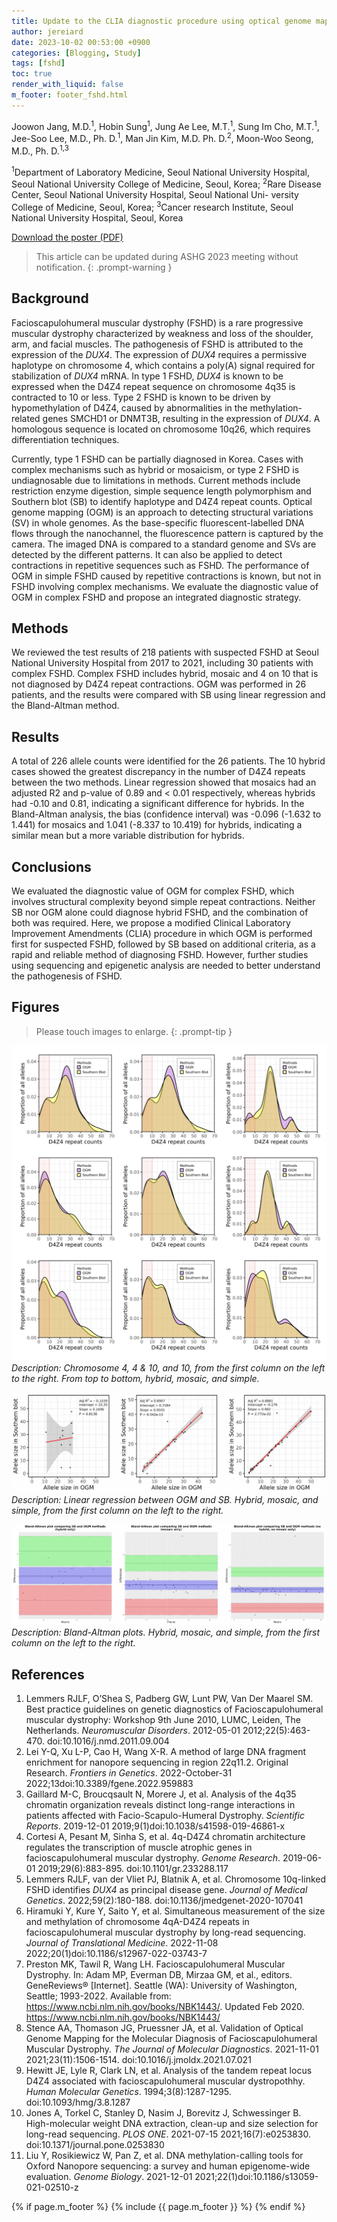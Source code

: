 ```yaml
---
title: Update to the CLIA diagnostic procedure using optical genome mapping for the diagnosis of facioscapulohumeral dystrophy
author: jereiard
date: 2023-10-02 00:53:00 +0900
categories: [Blogging, Study]
tags: [fshd]
toc: true
render_with_liquid: false
m_footer: footer_fshd.html
---
```


Joowon Jang, M.D.<sup>1</sup>, Hobin Sung<sup>1</sup>, Jung Ae Lee, M.T.<sup>1</sup>, Sung Im Cho, M.T.<sup>1</sup>, Jee-Soo Lee, M.D., Ph. D.<sup>1</sup>, Man Jin Kim, M.D. Ph. D.<sup>2</sup>, Moon-Woo Seong, M.D., Ph. D.<sup>1,3</sup>

<sup>1</sup>Department of Laboratory Medicine, Seoul National University Hospital, Seoul National University College of Medicine, Seoul, Korea;
<sup>2</sup>Rare Disease Center, Seoul National University Hospital, Seoul National Uni- versity College of Medicine, Seoul, Korea;
<sup>3</sup>Cancer research Institute, Seoul National University Hospital, Seoul, Korea

[Download the poster (PDF)](/assets/attachment/poster_ashg2023_fshd.pdf)

> This article can be updated during ASHG 2023 meeting without notification.
{: .prompt-warning }

## Background

Facioscapulohumeral muscular dystrophy (FSHD) is a rare progressive muscular dystrophy characterized by weakness and loss of the shoulder, arm, and facial muscles. The pathogenesis of FSHD is attributed to the expression of the _DUX4_. The expression of _DUX4_ requires a permissive haplotype on chromosome 4, which contains a poly(A) signal required for stabilization of _DUX4_ mRNA. In type 1 FSHD, _DUX4_ is known to be expressed when the D4Z4 repeat sequence on chromosome 4q35 is contracted to 10 or less. Type 2 FSHD is known to be driven by hypomethylation of D4Z4, caused by abnormalities in the methylation-related genes SMCHD1 or DNMT3B, resulting in the expression of _DUX4_. A homologous sequence is located on chromosome 10q26, which requires differentiation techniques.

Currently, type 1 FSHD can be partially diagnosed in Korea. Cases with complex mechanisms such as hybrid or mosaicism, or type 2 FSHD is undiagnosable due to limitations in methods. Current methods include restriction enzyme digestion, simple sequence length polymorphism and Southern blot (SB) to identify haplotype and D4Z4 repeat counts. Optical genome mapping (OGM) is an approach to detecting structural variations (SV) in whole genomes. As the base-specific fluorescent-labelled DNA flows through the nanochannel, the fluorescence pattern is captured by the camera. The imaged DNA is compared to a standard genome and SVs are detected by the different patterns. It can also be applied to detect contractions in repetitive sequences such as FSHD. The performance of OGM in simple FSHD caused by repetitive contractions is known, but not in FSHD involving complex mechanisms. We evaluate the diagnostic value of OGM in complex FSHD and propose an integrated diagnostic strategy.

## Methods

We reviewed the test results of 218 patients with suspected FSHD at Seoul National University Hospital from 2017 to 2021, including 30 patients with complex FSHD. Complex FSHD includes hybrid, mosaic and 4 on 10 that is not diagnosed by D4Z4 repeat contractions. OGM was performed in 26 patients, and the results were compared with SB using linear regression and the Bland-Altman method.

## Results

A total of 226 allele counts were identified for the 26 patients. The 10 hybrid cases showed the greatest discrepancy in the number of D4Z4 repeats between the two methods. Linear regression showed that mosaics had an adjusted R2 and p-value of 0.89 and < 0.01 respectively, whereas hybrids had -0.10 and 0.81, indicating a significant difference for hybrids. In the Bland-Altman analysis, the bias (confidence interval) was -0.096 (-1.632 to 1.441) for mosaics and 1.041 (-8.337 to 10.419) for hybrids, indicating a similar mean but a more variable distribution for hybrids.

## Conclusions

We evaluated the diagnostic value of OGM for complex FSHD, which involves structural complexity beyond simple repeat contractions. Neither SB nor OGM alone could diagnose hybrid FSHD, and the combination of both was required. Here, we propose a modified Clinical Laboratory Improvement Amendments (CLIA) procedure in which OGM is performed first for suspected FSHD, followed by SB based on additional criteria, as a rapid and reliable method of diagnosing FSHD. However, further studies using sequencing and epigenetic analysis are needed to better understand the pathogenesis of FSHD.

## Figures

> Please touch images to enlarge.
{: .prompt-tip }

![OGM-SB-ALLELES](/assets/img/density.jpg)
_Description: Chromosome 4, 4 & 10, and 10, from the first column on the left to the right. From top to bottom, hybrid, mosaic, and simple._

![OGM-SB-REGRESSION](/assets/img/regression.jpg)
_Description: Linear regression between OGM and SB. Hybrid, mosaic, and simple, from the first column on the left to the right._

![OGM-SB-ALLELES](/assets/img/ba.jpg)
_Description: Bland-Altman plots. Hybrid, mosaic, and simple, from the first column on the left to the right._

## References

1. Lemmers RJLF, O’Shea S, Padberg GW, Lunt PW, Van Der Maarel SM. Best practice guidelines on genetic diagnostics of Facioscapulohumeral muscular dystrophy: Workshop 9th June 2010, LUMC, Leiden, The Netherlands. *Neuromuscular Disorders*. 2012-05-01 2012;22(5):463-470. doi:10.1016/j.nmd.2011.09.004
2. Lei Y-Q, Xu L-P, Cao H, Wang X-R. A method of large DNA fragment enrichment for nanopore sequencing in region 22q11.2. Original Research. *Frontiers in Genetics*. 2022-October-31 2022;13doi:10.3389/fgene.2022.959883
3. Gaillard M-C, Broucqsault N, Morere J, et al. Analysis of the 4q35 chromatin organization reveals distinct long-range interactions in patients affected with Facio-Scapulo-Humeral Dystrophy. *Scientific Reports*. 2019-12-01 2019;9(1)doi:10.1038/s41598-019-46861-x
4. Cortesi A, Pesant M, Sinha S, et al. 4q-D4Z4 chromatin architecture regulates the transcription of muscle atrophic genes in facioscapulohumeral muscular dystrophy. *Genome Research*. 2019-06-01 2019;29(6):883-895. doi:10.1101/gr.233288.117
5. Lemmers RJLF, van der Vliet PJ, Blatnik A, et al. Chromosome 10q-linked FSHD identifies <em>_DUX4_</em> as principal disease gene. *Journal of Medical Genetics*. 2022;59(2):180-188. doi:10.1136/jmedgenet-2020-107041
6. Hiramuki Y, Kure Y, Saito Y, et al. Simultaneous measurement of the size and methylation of chromosome 4qA-D4Z4 repeats in facioscapulohumeral muscular dystrophy by long-read sequencing. *Journal of Translational Medicine*. 2022-11-08 2022;20(1)doi:10.1186/s12967-022-03743-7
7. Preston MK, Tawil R, Wang LH. Facioscapulohumeral Muscular Dystrophy. In: Adam MP, Everman DB, Mirzaa GM, et al., editors. GeneReviews® [Internet]. Seattle (WA): University of Washington, Seattle; 1993-2022. Available from: https://www.ncbi.nlm.nih.gov/books/NBK1443/. Updated Feb 2020. https://www.ncbi.nlm.nih.gov/books/NBK1443/
8. Stence AA, Thomason JG, Pruessner JA, et al. Validation of Optical Genome Mapping for the Molecular Diagnosis of Facioscapulohumeral Muscular Dystrophy. *The Journal of Molecular Diagnostics*. 2021-11-01 2021;23(11):1506-1514. doi:10.1016/j.jmoldx.2021.07.021
9. Hewitt JE, Lyle R, Clark LN, et al. Analysis of the tandem repeat locus D4Z4 associated with facioscapulohumeral muscular dystropothhy. *Human Molecular Genetics*. 1994;3(8):1287-1295. doi:10.1093/hmg/3.8.1287
10. Jones A, Torkel C, Stanley D, Nasim J, Borevitz J, Schwessinger B. High-molecular weight DNA extraction, clean-up and size selection for long-read sequencing. *PLOS ONE*. 2021-07-15 2021;16(7):e0253830. doi:10.1371/journal.pone.0253830
11. Liu Y, Rosikiewicz W, Pan Z, et al. DNA methylation-calling tools for Oxford Nanopore sequencing: a survey and human epigenome-wide evaluation. *Genome Biology*. 2021-12-01 2021;22(1)doi:10.1186/s13059-021-02510-z

{% if page.m_footer %}
  {% include {{ page.m_footer }} %}
{% endif %}
